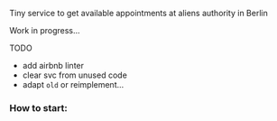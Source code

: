 Tiny service to get available appointments at aliens authority in Berlin

Work in progress...

TODO
- add airbnb linter
- clear svc from unused code
- adapt `old` or reimplement...

### How to start:
